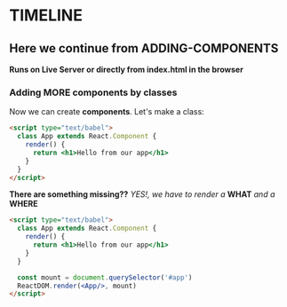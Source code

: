 # TIMELINE

## Here we continue from ADDING-COMPONENTS

__Runs on Live Server or directly from index.html in the browser__ <br/>

### Adding MORE components by classes


Now we can create __components__. Let's make a class: <br/>

```html
<script type="text/babel">
  class App extends React.Component {
    render() {
      return <h1>Hello from our app</h1>
    }
  }
</script>
```

__There are something missing??__ _YES!, we have to render a_ __WHAT__ _and a_ __WHERE__  <br/>

```html
<script type="text/babel">
  class App extends React.Component {
    render() {
      return <h1>Hello from our app</h1>
    }
  }

  const mount = document.querySelector('#app')
  ReactDOM.render(<App/>, mount)
</script>
```

